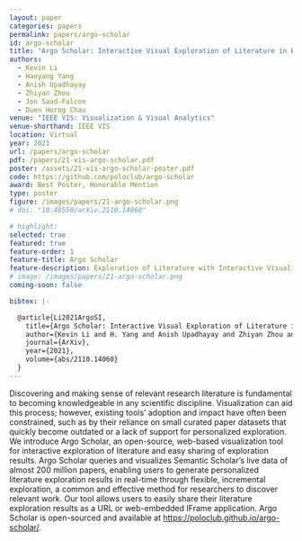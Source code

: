 ```yaml
---
layout: paper
categories: papers
permalink: papers/argo-scholar
id: argo-scholar
title: "Argo Scholar: Interactive Visual Exploration of Literature in Browsers"
authors: 
  - Kevin Li
  - Haoyang Yang
  - Anish Upadhayay
  - Zhiyan Zhou
  - Jon Saad-Falcon
  - Duen Horng Chau
venue: "IEEE VIS: Visualization & Visual Analytics"
venue-shorthand: IEEE VIS
location: Virtual
year: 2021
url: /papers/argo-scholar
pdf: /papers/21-vis-argo-scholar.pdf
poster: /assets/21-vis-argo-scholar-poster.pdf
code: https://github.com/poloclub/argo-scholar
award: Best Poster, Honorable Mention
type: poster
figure: /images/papers/21-argo-scholar.png
# doi: "10.48550/arXiv.2110.14060"

# highlight:
selected: true
featured: true
feature-order: 1
feature-title: Argo Scholar
feature-description: Exploration of Literature with Interactive Visualization
# image: /images/papers/21-argo-scholar.png
coming-soon: false

bibtex: |-

  @article{Li2021ArgoSI,
    title={Argo Scholar: Interactive Visual Exploration of Literature in Browsers},
    author={Kevin Li and H. Yang and Anish Upadhayay and Zhiyan Zhou and Jon Saad-Falcon and Duen Horng Chau},
    journal={ArXiv},
    year={2021},
    volume={abs/2110.14060}
  }
---
```


Discovering and making sense of relevant research literature is fundamental to becoming knowledgeable in any scientific discipline. Visualization can aid this process; however, existing tools’ adoption and impact have often been constrained, such as by their reliance on small curated paper datasets that quickly become outdated or a lack of support for personalized exploration. We introduce Argo Scholar, an open-source, web-based visualization tool for interactive exploration of literature and easy sharing of exploration results. Argo Scholar queries and visualizes Semantic Scholar’s live data of almost 200 million papers, enabling users to generate personalized literature exploration results in real-time through flexible, incremental exploration, a common and effective method for researchers to discover relevant work. Our tool allows users to easily share their literature exploration results as a URL or web-embedded IFrame application. Argo Scholar is open-sourced and available at https://poloclub.github.io/argo-scholar/.
